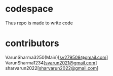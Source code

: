 # codespace
Thus repo is made to write code

# contributors
VarunSharma3250(Main)[sv279508@gmail.com] <br>
VarunSharma1234[svarun2021@gmail.com] <br>
sharvarun2022[sharvarun2022@gmail.com] <br>

